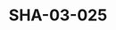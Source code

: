 ---
pid: SHA-03-025
title: SHA-03-025
language: ar
collection: شرحبيل احمد
original_label: 
rights: شرحبيل احمد
location_of_original: شرحبيل احمد
photographer_or_studio: 
scanned_from: photograph 8.8 by 12.4
_date: 1980s
location: الخرطوم
description: حفلة شرحبيل احمد مع علي يعقوب محمد مصطفى شرحبيل احمد كامل حسين وحيد دينق
additional_notes: 
permission_display: 'yes'
on_server: 'no'
on_website: 'no'
permalink: "/archive/ar/sha-03-025.html"
layout: photo-page
---